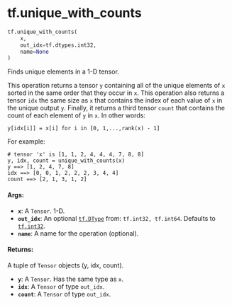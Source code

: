 <div itemscope itemtype="http://developers.google.com/ReferenceObject">
<meta itemprop="name" content="tf.unique_with_counts" />
<meta itemprop="path" content="Stable" />
</div>

# tf.unique_with_counts

``` python
tf.unique_with_counts(
    x,
    out_idx=tf.dtypes.int32,
    name=None
)
```

Finds unique elements in a 1-D tensor.

This operation returns a tensor `y` containing all of the unique elements of `x`
sorted in the same order that they occur in `x`. This operation also returns a
tensor `idx` the same size as `x` that contains the index of each value of `x`
in the unique output `y`. Finally, it returns a third tensor `count` that
contains the count of each element of `y` in `x`. In other words:

`y[idx[i]] = x[i] for i in [0, 1,...,rank(x) - 1]`

For example:

```
# tensor 'x' is [1, 1, 2, 4, 4, 4, 7, 8, 8]
y, idx, count = unique_with_counts(x)
y ==> [1, 2, 4, 7, 8]
idx ==> [0, 0, 1, 2, 2, 2, 3, 4, 4]
count ==> [2, 1, 3, 1, 2]
```

#### Args:

* <b>`x`</b>: A `Tensor`. 1-D.
* <b>`out_idx`</b>: An optional <a href="../tf/dtypes/DType.md"><code>tf.DType</code></a> from: `tf.int32, tf.int64`. Defaults to <a href="../tf/dtypes.md#int32"><code>tf.int32</code></a>.
* <b>`name`</b>: A name for the operation (optional).


#### Returns:

A tuple of `Tensor` objects (y, idx, count).

* <b>`y`</b>: A `Tensor`. Has the same type as `x`.
* <b>`idx`</b>: A `Tensor` of type `out_idx`.
* <b>`count`</b>: A `Tensor` of type `out_idx`.